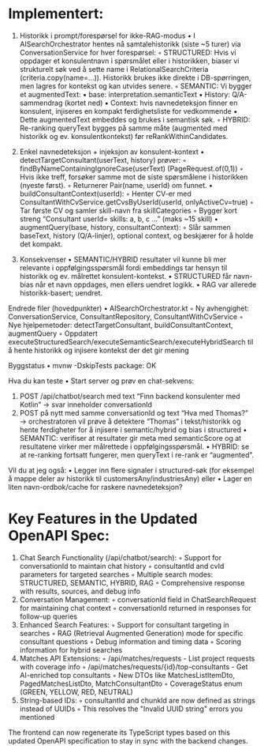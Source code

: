 # Implementert:

1) Historikk i prompt/forespørsel for ikke-RAG-modus
   •  I AISearchOrchestrator hentes nå samtalehistorikk (siste ~5 turer) via ConversationService for hver forespørsel:
   ◦  STRUCTURED: Hvis vi oppdager et konsulentnavn i spørsmålet eller i historikken, biaser vi strukturelt søk ved å sette name i RelationalSearchCriteria (criteria.copy(name=...)). Historikk brukes ikke direkte i DB-spørringen, men lagres for kontekst og kan utvides senere.
   ◦  SEMANTIC: Vi bygger et augmentedText:
   ▪  base: interpretation.semanticText
   ▪  History: Q/A-sammendrag (kortet ned)
   ▪  Context: hvis navnedeteksjon finner en konsulent, injiseres en kompakt ferdighetsliste for vedkommende
   ▪  Dette augmentedText embeddes og brukes i semantisk søk.
   ◦  HYBRID: Re-ranking queryText bygges på samme måte (augmented med historikk og ev. konsulentkontekst) før reRankWithinCandidates.

2) Enkel navnedeteksjon + injeksjon av konsulent-kontext
   •  detectTargetConsultant(userText, history) prøver:
   ◦  findByNameContainingIgnoreCase(userText) (PageRequest.of(0,1))
   ◦  Hvis ikke treff, forsøker samme mot de siste spørsmålene i historikken (nyeste først).
   ◦  Returnerer Pair(name, userId) om funnet.
   •  buildConsultantContext(userId):
   ◦  Henter CV-er med ConsultantWithCvService.getCvsByUserId(userId, onlyActiveCv=true)
   ◦  Tar første CV og samler skill-navn fra skillCategories
   ◦  Bygger kort streng “Consultant userId=<id> skills: a, b, c …” (maks ~15 skill)
   •  augmentQuery(base, history, consultantContext):
   ◦  Slår sammen baseText, history (Q/A-linjer), optional context, og beskjærer for å holde det kompakt.

3) Konsekvenser
   •  SEMANTIC/HYBRID resultater vil kunne bli mer relevante i oppfølgingsspørsmål fordi embeddings tar hensyn til historikk og ev. målrettet konsulent-kontekst.
   •  STRUCTURED får navn-bias når et navn oppdages, men ellers uendret logikk.
   •  RAG var allerede historikk-basert; uendret.

Endrede filer (hovedpunkter)
•  AISearchOrchestrator.kt
◦  Ny avhengighet: ConversationService, ConsultantRepository, ConsultantWithCvService
◦  Nye hjelpemetoder: detectTargetConsultant, buildConsultantContext, augmentQuery
◦  Oppdatert executeStructuredSearch/executeSemanticSearch/executeHybridSearch til å hente historikk og injisere kontekst der det gir mening

Byggstatus
•  mvnw -DskipTests package: OK

Hva du kan teste
•  Start server og prøv en chat-sekvens:
1) POST /api/chatbot/search med text “Finn backend konsulenter med Kotlin” → svar inneholder conversationId
2) POST på nytt med samme conversationId og text “Hva med Thomas?” → orchestratoren vil prøve å detektere “Thomas” i tekst/historikk og hente ferdigheter for å injisere i semantic/hybrid og bias i structured
   •  SEMANTIC: verifiser at resultater gir meta med semanticScore og at resultatene virker mer målrettede i oppfølgingsspørsmål.
   •  HYBRID: se at re-ranking fortsatt fungerer, men queryText i re-rank er “augmented”.

Vil du at jeg også:
•  Legger inn flere signaler i structured-søk (for eksempel å mappe deler av historikk til customersAny/industriesAny) eller
•  Lager en liten navn-ordbok/cache for raskere navnedeteksjon?



# Key Features in the Updated OpenAPI Spec:

1. Chat Search Functionality (/api/chatbot/search):
   ◦  Support for conversationId to maintain chat history
   ◦  consultantId and cvId parameters for targeted searches
   ◦  Multiple search modes: STRUCTURED, SEMANTIC, HYBRID, RAG
   ◦  Comprehensive response with results, sources, and debug info
2. Conversation Management:
   ◦  conversationId field in ChatSearchRequest for maintaining chat context
   ◦  conversationId returned in responses for follow-up queries
3. Enhanced Search Features:
   ◦  Support for consultant targeting in searches
   ◦  RAG (Retrieval Augmented Generation) mode for specific consultant questions
   ◦  Debug information and timing data
   ◦  Scoring information for hybrid searches
4. Matches API Extensions:
   ◦  /api/matches/requests - List project requests with coverage info
   ◦  /api/matches/requests/{id}/top-consultants - Get AI-enriched top consultants
   ◦  New DTOs like MatchesListItemDto, PagedMatchesListDto, MatchConsultantDto
   ◦  CoverageStatus enum (GREEN, YELLOW, RED, NEUTRAL)
5. String-based IDs:
   ◦  consultantId and chunkId are now defined as strings instead of UUIDs
   ◦  This resolves the "Invalid UUID string" errors you mentioned

The frontend can now regenerate its TypeScript types based on this updated OpenAPI specification to stay in sync with the backend changes.
